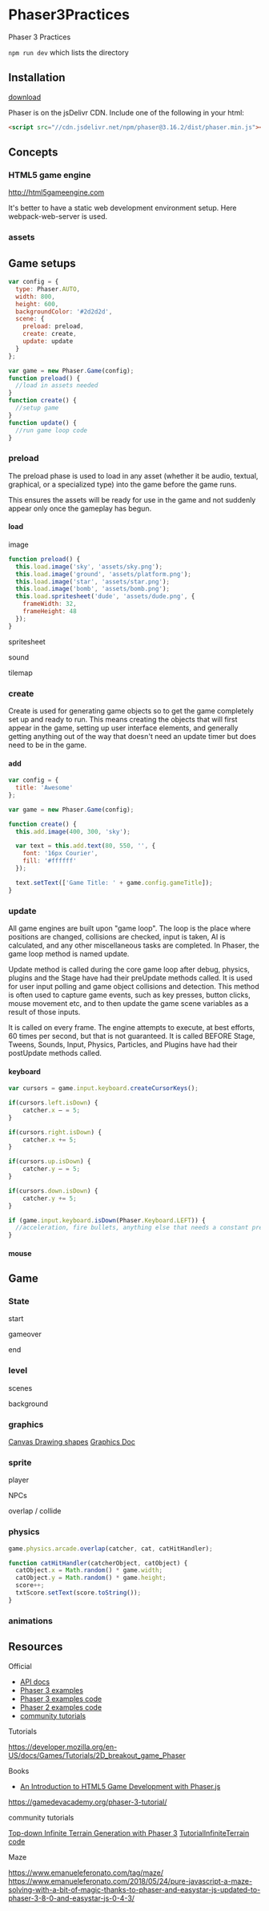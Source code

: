 # Phaser3Practices

Phaser 3 Practices

`npm run dev` which lists the directory

## Installation

[download](https://phaser.io/download/stable)

Phaser is on the jsDelivr CDN. Include one of the following in your html:

```html
<script src="//cdn.jsdelivr.net/npm/phaser@3.16.2/dist/phaser.min.js"></script>
```

## Concepts

### HTML5 game engine

<http://html5gameengine.com>

It's better to have a static web development environment setup. Here webpack-web-server is used.

### assets

## Game setups

```js
var config = {
  type: Phaser.AUTO,
  width: 800,
  height: 600,
  backgroundColor: '#2d2d2d',
  scene: {
    preload: preload,
    create: create,
    update: update
  }
};

var game = new Phaser.Game(config);
function preload() {
  //load in assets needed
}
function create() {
  //setup game
}
function update() {
  //run game loop code
}
```

### preload

The preload phase is used to load in any asset (whether it be audio, textual, graphical, or a specialized type) into the game before the game runs.

This ensures the assets will be ready for use in the game and not suddenly appear only once the gameplay has begun.

#### load

image

```js
function preload() {
  this.load.image('sky', 'assets/sky.png');
  this.load.image('ground', 'assets/platform.png');
  this.load.image('star', 'assets/star.png');
  this.load.image('bomb', 'assets/bomb.png');
  this.load.spritesheet('dude', 'assets/dude.png', {
    frameWidth: 32,
    frameHeight: 48
  });
}
```

spritesheet

sound

tilemap

### create

Create is used for generating game objects so to get the game completely set up and ready to run. This means creating the objects that will first appear in the game, setting up user interface elements, and generally getting anything out of the way that doesn't need an update timer but does need to be in the game.

#### add

```js
var config = {
  title: 'Awesome'
};

var game = new Phaser.Game(config);

function create() {
  this.add.image(400, 300, 'sky');

  var text = this.add.text(80, 550, '', {
    font: '16px Courier',
    fill: '#ffffff'
  });

  text.setText(['Game Title: ' + game.config.gameTitle]);
}
```

### update

All game engines are built upon "game loop". The loop is the place where positions are changed, collisions are checked, input is taken, AI is
calculated, and any other miscellaneous tasks are completed. In Phaser, the game loop method is named update.

Update method is called during the core game loop after debug, physics, plugins and the Stage have had their preUpdate methods called. It is used for user input polling and game object collisions and detection. This method is often used to capture game events, such as key presses, button clicks, mouse movement etc, and to then update the game scene variables as a result of those inputs.

It is called on every frame. The engine attempts to execute, at best efforts, 60 times per second, but that is not guaranteed. It is called BEFORE Stage, Tweens, Sounds, Input, Physics, Particles, and Plugins have had their postUpdate methods called.

#### keyboard

```js
var cursors = game.input.keyboard.createCursorKeys();

if(cursors.left.isDown) {
    catcher.x – = 5;
}

if(cursors.right.isDown) {
    catcher.x += 5;
}

if(cursors.up.isDown) {
    catcher.y – = 5;
}

if(cursors.down.isDown) {
    catcher.y += 5;
}
```

```js
if (game.input.keyboard.isDown(Phaser.Keyboard.LEFT)) {
  //acceleration, fire bullets, anything else that needs a constant press
}
```

#### mouse

## Game

### State

start

gameover

end

### level

scenes

background

### graphics

[Canvas Drawing shapes](https://developer.mozilla.org/en-US/docs/Web/API/Canvas_API/Tutorial/Drawing_shapes)
[Graphics Doc](https://photonstorm.github.io/phaser3-docs/Phaser.GameObjects.Graphics.html)

### sprite

player

NPCs

overlap / collide

### physics

```js
game.physics.arcade.overlap(catcher, cat, catHitHandler);

function catHitHandler(catcherObject, catObject) {
  catObject.x = Math.random() * game.width;
  catObject.y = Math.random() * game.height;
  score++;
  txtScore.setText(score.toString());
}
```

### animations

## Resources

Official

- [API docs](https://photonstorm.github.io/phaser3-docs/)
- [Phaser 3 examples](http://labs.phaser.io/)
- [Phaser 3 examples code](https://github.com/photonstorm/phaser3-examples)
- [Phaser 2 examples code](https://github.com/photonstorm/phaser-examples)
- [community tutorials](http://phaser.io/learn/community-tutorials)

Tutorials

<https://developer.mozilla.org/en-US/docs/Games/Tutorials/2D_breakout_game_Phaser>

Books

- [An Introduction to HTML5 Game Development with Phaser.js](https://github.com/meanderingleaf/PhaserBookExamples)

https://gamedevacademy.org/phaser-3-tutorial/

community tutorials

[Top-down Infinite Terrain Generation with Phaser 3](https://yorkcs.com/2019/02/25/top-down-infinite-terrain-generation-with-phaser-3/) [TutorialInfiniteTerrain code](https://github.com/jaredyork/TutorialInfiniteTerrain)

Maze

https://www.emanueleferonato.com/tag/maze/
https://www.emanueleferonato.com/2018/05/24/pure-javascript-a-maze-solving-with-a-bit-of-magic-thanks-to-phaser-and-easystar-js-updated-to-phaser-3-8-0-and-easystar-js-0-4-3/
